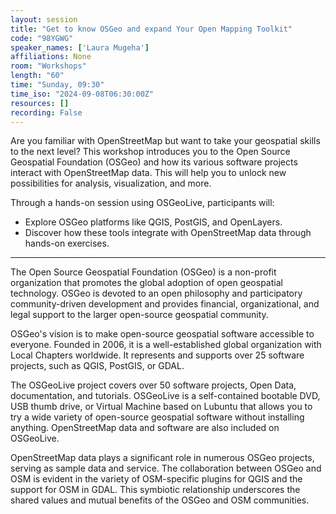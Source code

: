 ```yaml
---
layout: session
title: "Get to know OSGeo and expand Your Open Mapping Toolkit"
code: "98YGWG"
speaker_names: ['Laura Mugeha']
affiliations: None
room: "Workshops"
length: "60"
time: "Sunday, 09:30"
time_iso: "2024-09-08T06:30:00Z"
resources: []
recording: False
---
```


Are you familiar with OpenStreetMap but want to take your geospatial skills to the next level? This workshop introduces you to the Open Source Geospatial Foundation (OSGeo) and how its various software projects interact with OpenStreetMap data. This will help you to unlock new possibilities for analysis, visualization, and more.

Through a hands-on session using OSGeoLive, participants will:
- Explore OSGeo platforms like QGIS, PostGIS, and OpenLayers.
- Discover how these tools integrate with OpenStreetMap data through hands-on exercises.

<hr>

The Open Source Geospatial Foundation (OSGeo) is a non-profit organization that promotes the global adoption of open geospatial technology. OSGeo is devoted to an open philosophy and participatory community-driven development and provides financial, organizational, and legal support to the larger open-source geospatial community.

OSGeo's vision is to make open-source geospatial software accessible to everyone. Founded in 2006, it is a well-established global organization with Local Chapters worldwide. It represents and supports over 25 software projects, such as QGIS, PostGIS, or GDAL.

The OSGeoLive project covers over 50 software projects, Open Data, documentation, and tutorials. OSGeoLive is a self-contained bootable DVD, USB thumb drive, or Virtual Machine based on Lubuntu that allows you to try a wide variety of open-source geospatial software without installing anything. OpenStreetMap data and software are also included on OSGeoLive.

OpenStreetMap data plays a significant role in numerous OSGeo projects, serving as sample data and service. The collaboration between OSGeo and OSM is evident in the variety of OSM-specific plugins for QGIS and the support for OSM in GDAL. This symbiotic relationship underscores the shared values and mutual benefits of the OSGeo and OSM communities.


